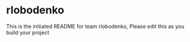 # rlobodenko
This is the initiated README for team rlobodenko, Please edit this as you build your project
